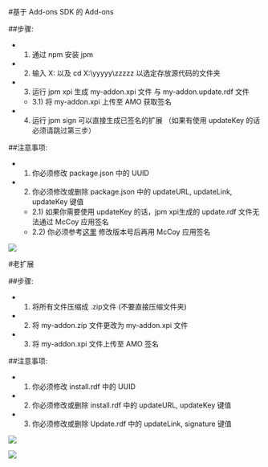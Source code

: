 #基于 Add-ons SDK 的 Add-ons

##步骤:
- 1) 通过 npm 安装 jpm
- 2) 输入 X: 以及 cd X:\yyyyy\zzzzz 以选定存放源代码的文件夹
- 3) 运行 jpm xpi 生成 my-addon.xpi 文件 与 my-addon.update.rdf 文件
  - 3.1) 将 my-addon.xpi 上传至 AMO 获取签名
- 4) 运行 jpm sign 可以直接生成已签名的扩展 （如果有使用 updateKey 的话必须请跳过第三步）

##注意事项:
- 1) 你必须修改 package.json 中的 UUID
- 2) 你必须修改或删除 package.json 中的 updateURL, updateLink, updateKey 键值
  - 2.1) 如果你需要使用 updateKey 的话，jpm xpi生成的 update.rdf 文件无法通过 McCoy 应用签名
  - 2.2) 你必须参考<a href="https://raw.githubusercontent.com/jc3213/Misc/master/Update/soWatch_mk2.rdf">这里</a> 修改版本号后再用 McCoy 应用签名
<p><img src="http://i66.tinypic.com/ml5abm.png"></p>

#老扩展

##步骤:
- 1) 将所有文件压缩成 .zip文件 (不要直接压缩文件夹)
- 2) 将 my-addon.zip 文件更改为 my-addon.xpi 文件
- 3) 将 my-addon.xpi 文件上传至 AMO 签名

##注意事项:
- 1) 你必须修改 install.rdf 中的 UUID
- 2) 你必须修改或删除 install.rdf 中的 updateURL, updateKey 键值
- 3) 你必须修改或删除 Update.rdf 中的 updateLink, signature 键值
<p><img src="http://i68.tinypic.com/29zzcpv.png"></p>
<p><img src="http://i67.tinypic.com/6944dl.png"></p>
